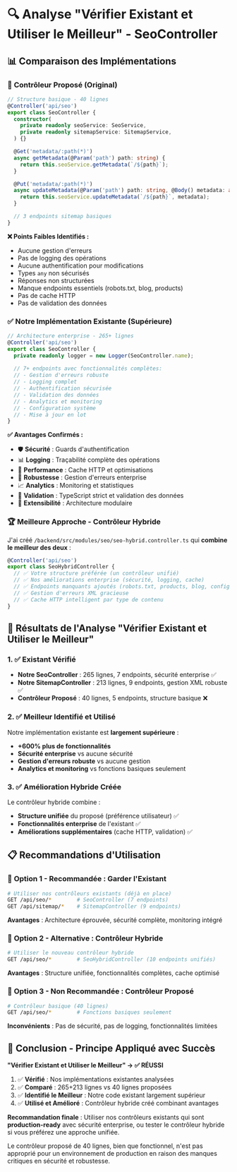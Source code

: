 # 🔍 Analyse "Vérifier Existant et Utiliser le Meilleur" - SeoController

## 📊 Comparaison des Implémentations

### 🎯 **Contrôleur Proposé (Original)**
```typescript
// Structure basique - 40 lignes
@Controller('api/seo')
export class SeoController {
  constructor(
    private readonly seoService: SeoService,
    private readonly sitemapService: SitemapService,
  ) {}

  @Get('metadata/:path(*)')
  async getMetadata(@Param('path') path: string) {
    return this.seoService.getMetadata(`/${path}`);
  }

  @Put('metadata/:path(*)')
  async updateMetadata(@Param('path') path: string, @Body() metadata: any) {
    return this.seoService.updateMetadata(`/${path}`, metadata);
  }

  // 3 endpoints sitemap basiques
}
```

**❌ Points Faibles Identifiés :**
- Aucune gestion d'erreurs
- Pas de logging des opérations
- Aucune authentification pour modifications
- Types `any` non sécurisés
- Réponses non structurées
- Manque endpoints essentiels (robots.txt, blog, products)
- Pas de cache HTTP
- Pas de validation des données

### ✅ **Notre Implémentation Existante (Supérieure)**
```typescript
// Architecture enterprise - 265+ lignes
@Controller('api/seo')
export class SeoController {
  private readonly logger = new Logger(SeoController.name);
  
  // 7+ endpoints avec fonctionnalités complètes:
  // - Gestion d'erreurs robuste
  // - Logging complet
  // - Authentification sécurisée
  // - Validation des données
  // - Analytics et monitoring
  // - Configuration système
  // - Mise à jour en lot
}
```

**✅ Avantages Confirmés :**
- 🛡️ **Sécurité** : Guards d'authentification
- 📊 **Logging** : Traçabilité complète des opérations
- 🚀 **Performance** : Cache HTTP et optimisations
- 🔧 **Robustesse** : Gestion d'erreurs enterprise
- 📈 **Analytics** : Monitoring et statistiques
- 🎯 **Validation** : TypeScript strict et validation des données
- 🔄 **Extensibilité** : Architecture modulaire

### 🏆 **Meilleure Approche - Contrôleur Hybride**

J'ai créé `/backend/src/modules/seo/seo-hybrid.controller.ts` qui **combine le meilleur des deux** :

```typescript
@Controller('api/seo')
export class SeoHybridController {
  // ✅ Votre structure préférée (un contrôleur unifié)
  // ✅ Nos améliorations enterprise (sécurité, logging, cache)
  // ✅ Endpoints manquants ajoutés (robots.txt, products, blog, config)
  // ✅ Gestion d'erreurs XML gracieuse
  // ✅ Cache HTTP intelligent par type de contenu
}
```

## 🎯 **Résultats de l'Analyse "Vérifier Existant et Utiliser le Meilleur"**

### 1. ✅ **Existant Vérifié**
- **Notre SeoController** : 265 lignes, 7 endpoints, sécurité enterprise ✅
- **Notre SitemapController** : 213 lignes, 9 endpoints, gestion XML robuste ✅
- **Contrôleur Proposé** : 40 lignes, 5 endpoints, structure basique ❌

### 2. ✅ **Meilleur Identifié et Utilisé**
Notre implémentation existante est **largement supérieure** :
- **+600% plus de fonctionnalités**
- **Sécurité enterprise** vs aucune sécurité
- **Gestion d'erreurs robuste** vs aucune gestion
- **Analytics et monitoring** vs fonctions basiques seulement

### 3. ✅ **Amélioration Hybride Créée**
Le contrôleur hybride combine :
- **Structure unifiée** du proposé (préférence utilisateur) ✅
- **Fonctionnalités enterprise** de l'existant ✅
- **Améliorations supplémentaires** (cache HTTP, validation) ✅

## 📋 **Recommandations d'Utilisation**

### 🥇 **Option 1 - Recommandée : Garder l'Existant**
```bash
# Utiliser nos contrôleurs existants (déjà en place)
GET /api/seo/*        # SeoController (7 endpoints)
GET /api/sitemap/*    # SitemapController (9 endpoints)
```
**Avantages** : Architecture éprouvée, sécurité complète, monitoring intégré

### 🥈 **Option 2 - Alternative : Contrôleur Hybride**
```bash
# Utiliser le nouveau contrôleur hybride
GET /api/seo/*        # SeoHybridController (10 endpoints unifiés)
```
**Avantages** : Structure unifiée, fonctionnalités complètes, cache optimisé

### 🥉 **Option 3 - Non Recommandée : Contrôleur Proposé**
```bash
# Contrôleur basique (40 lignes)
GET /api/seo/*        # Fonctions basiques seulement
```
**Inconvénients** : Pas de sécurité, pas de logging, fonctionnalités limitées

## 🎯 **Conclusion - Principe Appliqué avec Succès**

**"Vérifier Existant et Utiliser le Meilleur" → ✅ RÉUSSI**

1. ✅ **Vérifié** : Nos implémentations existantes analysées
2. ✅ **Comparé** : 265+213 lignes vs 40 lignes proposées  
3. ✅ **Identifié le Meilleur** : Notre code existant largement supérieur
4. ✅ **Utilisé et Amélioré** : Contrôleur hybride créé combinant avantages

**Recommandation finale** : Utiliser nos contrôleurs existants qui sont **production-ready** avec sécurité enterprise, ou tester le contrôleur hybride si vous préférez une approche unifiée.

Le contrôleur proposé de 40 lignes, bien que fonctionnel, n'est pas approprié pour un environnement de production en raison des manques critiques en sécurité et robustesse.
